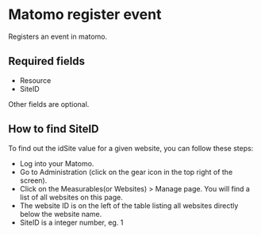 # Matomo register event

Registers an event in matomo.

## Required fields

* Resource
* SiteID

Other fields are optional. 


## How to find SiteID

To find out the idSite value for a given website, you can follow these steps:

* Log into your Matomo.
* Go to Administration (click on the gear icon in the top right of the screen).
* Click on the Measurables(or Websites) > Manage page. You will find a list of all websites on this page.
* The website ID is on the left of the table listing all websites directly below the website name.
* SiteID is a integer number, eg. 1



